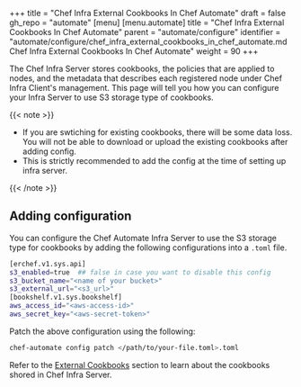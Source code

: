 +++
title = "Chef Infra External Cookbooks In Chef Automate"
draft = false
gh_repo = "automate"
[menu]
  [menu.automate]
    title = "Chef Infra External Cookbooks In Chef Automate"
    parent = "automate/configure"
    identifier = "automate/configure/chef_infra_external_cookbooks_in_chef_automate.md Chef Infra External Cookbooks In Chef Automate"
    weight = 90
+++

The Chef Infra Server stores cookbooks, the policies that are applied to nodes, and the metadata that describes each registered node under Chef Infra Client's management. This page will tell you how you can configure your Infra Server to use S3 storage type of cookbooks.

{{< note >}}

- If you are swtiching for existing cookbooks, there will be some data loss. You will not be able to download or upload the existing cookbooks after adding config.
- This is strictly recommended to add the config at the time of setting up infra server.

{{< /note >}}

## Adding configuration

You can configure the Chef Automate Infra Server to use the S3 storage type for cookbooks by adding the following configurations into a `.toml` file.

```bash
[erchef.v1.sys.api]
s3_enabled=true  ## false in case you want to disable this config
s3_bucket_name="<name of your bucket>"
s3_external_url="<s3_url>"
[bookshelf.v1.sys.bookshelf]
aws_access_id="<aws-access-id>"
aws_secret_key="<aws-secret-token>"
```

Patch the above configuration using the following:

```bash
chef-automate config patch </path/to/your-file.toml>.toml
```

Refer to the [External Cookbooks](https://docs.chef.io/server/#external-cookbooks) section to learn about the cookbooks shored in Chef Infra Server.

